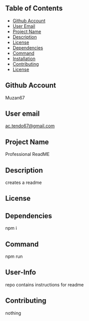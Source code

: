 

## Table of Contents

- [Github Account](#GithubAccount)
- [User Email](#UserEmail)
- [Project Name](#ProjectName)
- [Description](#Description)
- [License](#License)
- [Dependencies](#Dependencies)
- [Command](#Command)
- [Installation](#Installation)
- [Contributing](#Contributing)
- [License](#License)
   
## Github Account
Muzan67

## User email
ac.tendo67@gmail.com
        
## Project Name
Professional ReadME

## Description
creates a readme

## License


## Dependencies
npm i

## Command
npm run

## User-Info
repo contains instructions for readme

## Contributing
nothing
    